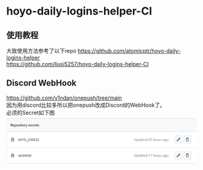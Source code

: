 # hoyo-daily-logins-helper-CI

## 使用教程

大致使用方法参考了以下repo
<https://github.com/atomicptr/hoyo-daily-logins-helper>  
<https://github.com/liusj5257/hoyo-daily-logins-helper-CI>

## Discord WebHook

<https://github.com/y1ndan/onepush/tree/main>  
因为用discord比较多所以把onepush改成Discord的WebHook了。  
必须的Secret如下图  
![pic](https://github.com/NepgearG/starrail/blob/main/key.png)
